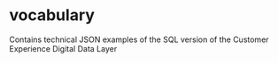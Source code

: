 # vocabulary
Contains technical JSON examples of the SQL version of the Customer Experience Digital Data Layer
